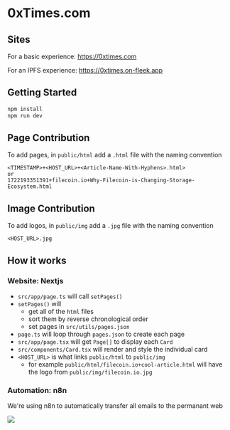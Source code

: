 # 0xTimes.com

## Sites

For a basic experience: https://0xtimes.com

For an IPFS experience: https://0xtimes.on-fleek.app

## Getting Started

```bash
npm install
npm run dev
```

## Page Contribution

To add pages, in `public/html` add a `.html` file with the naming convention

```
<TIMESTAMP>+<HOST_URL>+<Article-Name-With-Hyphens>.html>
or
1722193351391+filecoin.io+Why-Filecoin-is-Changing-Storage-Ecosystem.html
```

## Image Contribution

To add logos, in `public/img` add a `.jpg` file with the naming convention

```
<HOST_URL>.jpg
```

## How it works

### Website: Nextjs

- `src/app/page.ts` will call `setPages()`
- `setPages()` will
  - get all of the `html` files
  - sort them by reverse chronological order
  - set pages in `src/utils/pages.json`
- `page.ts` will loop through `pages.json` to create each page
- `src/app/page.tsx` will get `Page[]` to display each `Card`
- `src/components/Card.tsx` will render and style the individual card
- `<HOST_URL>` is what links `public/html` to `public/img`
  - for example `public/html/filecoin.io+cool-article.html` will have the logo from `public/img/filecoin.io.jpg`

### Automation: n8n

We're using n8n to automatically transfer all emails to the permanant web

![](https://github.com/user-attachments/assets/4e750f40-1496-4518-b8a6-8f6a472f0a47)

